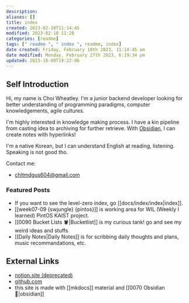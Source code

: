 ```yaml
---
description:
aliases: []
title: index
created: 2023-02-10T11:14:45
modified: 2023-02-10 11:20
categories: [readme]
tags: [" readme ", " index ", readme, index]
date created: Friday, February 10th 2023, 11:14:45 am
date modified: Monday, February 27th 2023, 6:19:34 pm
updated: 2023-10-09T19:22:06
---
```


## Self Introduction

Hi, my name is Choi Wheatley. I'm a junior backend developer looking for better understanding of programming paradigms, computer knowledgements, agile cultures.

I'm highly interested in knowledge making process. I have a kin pipeline from casting idea to archiving for further retrieve. With [Obsidian](https://obsidian.md), I can create notes with hyperlinks!

I'm a native Korean, but I can understand English at reading, listening. Speaking is not good tho.

Contact me:

- chltmdgus604@gmail.com

### Featured Posts

- If you want to see the level-zero index, go [[docs/index/index|index]].
- [[week07-09 {swjungle} {pintos}]] is working area for WIL (Weekly I learned) PintOS KAIST project.
- [[0090 Bucket Lists 🪣|Bucketlist]] is my curious tank! go and see my weird ideas and stuffs
- [[Daily Notes|Daily Notes]] is for scribbing daily thoughts and plans, music recommandations, etc.

## External Links

- [notion.site (deprecated)](https://choiwheatley.notion.site)
- [github.com](https://github.com/ChoiWheatley)
- this site is made with [[mkdocs]] material and [[0070 Obsidian 💎|obsidian]]
